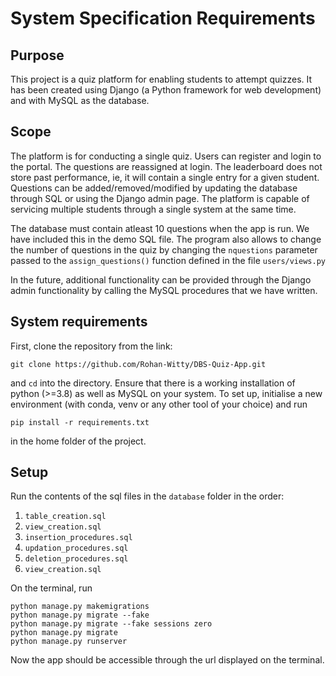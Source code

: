 # System Specification Requirements

## Purpose

This project is a quiz platform for enabling students to attempt quizzes. It has been created using Django (a Python framework for web development) and with MySQL as the database.

## Scope

The platform is for conducting a single quiz. Users can register and login to the portal. The questions are reassigned at login. The leaderboard does not store past performance, ie, it will contain a single entry for a given student. Questions can be added/removed/modified by updating the database through SQL or using the Django admin page. The platform is capable of servicing multiple students through a single system at the same time. 

The database must contain atleast 10 questions when the app is run. We have included this in the demo SQL file. The program also allows to change the number of questions in the quiz by changing the `nquestions` parameter passed to the `assign_questions()` function defined in the file `users/views.py` 

In the future, additional functionality can be provided through the Django admin functionality by calling the MySQL procedures that we have written.

## System requirements

First, clone the repository from the link:

```shell
git clone https://github.com/Rohan-Witty/DBS-Quiz-App.git
```

and `cd` into the directory. Ensure that there is a working installation of python (>=3.8) as well as MySQL on your system. To set up, initialise a new environment (with conda, venv or any other tool of your choice) and run

```shell
pip install -r requirements.txt
```

in the home folder of the project.

## Setup

Run the contents of the sql files in the `database` folder in the order:

1. `table_creation.sql`
2. `view_creation.sql`
3. `insertion_procedures.sql`
4. `updation_procedures.sql`
5. `deletion_procedures.sql`
6. `view_creation.sql`

On the terminal, run 

```shell
python manage.py makemigrations
python manage.py migrate --fake
python manage.py migrate --fake sessions zero
python manage.py migrate
python manage.py runserver
```

Now the app should be accessible through the url displayed on the terminal.
